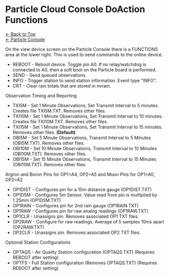 # Particle Cloud Console DoAction Functions
[← Back to Top](../README.md)<BR>
[← Particle Console](ParticleConsole.md)

On the view device screen on the Particle Console there is a FUNCTIONS area at the lower right. This is used to send commands to the online device.

* REBOOT - Reboot device. Toggle pin A0. If no relay/watchdog is connected to A0, then a soft boot on the Particle board is performed.
* SEND - Send queued observations.
* INFO - Trigger station to send station information. Event type "INFO".
* CRT - Clear rain totals that are stored in nvram.

Observation Timing and Reporting
* TXI5M - Set 1 Minute Observations, Set Transmit Interval to 5 minutes. Creates file TXI5M.TXT. Removes other files.
* TXI10M - Set 1 Minute Observations, Set Transmit Interval to 10 minutes. Creates file TXI10M.TXT. Removes other files.
* TXI15M - Set 1 Minute Observations, Set Transmit Interval to 15 minutes. Removes other files. <B>(Default)</B>
* OBI5M - Set 5 Minute Observations, Transmit Interval to 5 Minutes (OBI5M.TXT). Removes other files.
* OBI10M - Set 10 Minute Observations, Transmit Interval to 10 Minutes (OBI10M.TXT). Removes other files.
* OBI15M - Set 15 Minute Observations, Transmit Interval to 15 Minutes (OBI15M.TXT). Removes other files.

Argron and Boron Pins for OP1=A4, OP2=A5 and Muon Pins for OP1=A0, OP2=A2
* OP1DIST - Configures pin for a 10m distance gauge (OP1DIST.TXT)
* OP1D5M - Configures 5m Sensor. Value read from pin is multiplied by 1.25mm (OP1D5M.TXT)
* OP1RAIN - Configures pin for 2nd rain gauge (OP1RAIN.TXT)
* OP1RAW - Configures pin for raw analog readings (OP1RAW.TXT)
* OP1CLR - Unassigns pin. Removes associated OP1 TXT files.
* OP2RAW - Configure for raw readings. Average of 5 samples 10ms apart (OP2RAW.TXT)
* OP2CLR - Unassigns pin. Removes associated OP2 TXT files.

Optional Station Configurations
* OPTAQS - Air Quality Station configuration (OPTAQS.TXT) (Requires REBOOT after setting)
* OPTFS - Full Station configuration (Removes OPTAQS.TXT) (Requires REBOOT after setting)